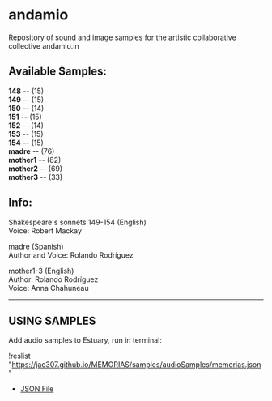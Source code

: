 # andamio
Repository of sound and image samples for the artistic collaborative collective andamio.in </br>

## Available Samples: </br>
__148__ -- (15) </br>
__149__ -- (15) </br>
__150__ -- (14) </br>
__151__ -- (15) </br>
__152__ -- (14) </br>
__153__ -- (15) </br>
__154__ -- (15) </br>
__madre__ -- (76) </br>
__mother1__ -- (82) </br>
__mother2__ -- (69) </br>
__mother3__ -- (33) </br>

## Info: </br>

Shakespeare's sonnets 149-154 (English) </br>
Voice: Robert Mackay </br>

madre (Spanish) </br>
Author and Voice: Rolando Rodríguez </br>

mother1-3 (English) </br>
Author: Rolando Rodríguez </br>
Voice: Anna Chahuneau </br>

-------------------------------------------------------------------------------
## USING SAMPLES

Add audio samples to Estuary, run in terminal:

!reslist "https://jac307.github.io/MEMORIAS/samples/audioSamples/memorias.json"

+ [JSON File](andamio.json)
